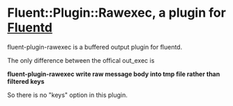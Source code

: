 # Fluent::Plugin::Rawexec, a plugin for [Fluentd](http://fluentd.org)

fluent-plugin-rawexec is a buffered output plugin for fluentd.

The only difference between the offical out_exec is

**fluent-plugin-rawexec write raw message body into tmp file rather than filtered keys**

So there is no "keys" option in this plugin.
